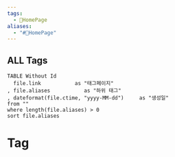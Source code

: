 ```yaml
---
tags:
  - 🐤HomePage
aliases:
  - "#🐤HomePage"
---
```

## ALL Tags

```dataview
TABLE Without Id
  file.link           as "태그페이지"
, file.aliases           as "하위 태그"
, dateformat(file.ctime, "yyyy-MM-dd")     as "생성일"
from ""
where length(file.aliases) > 0
sort file.aliases
```
# Tag


